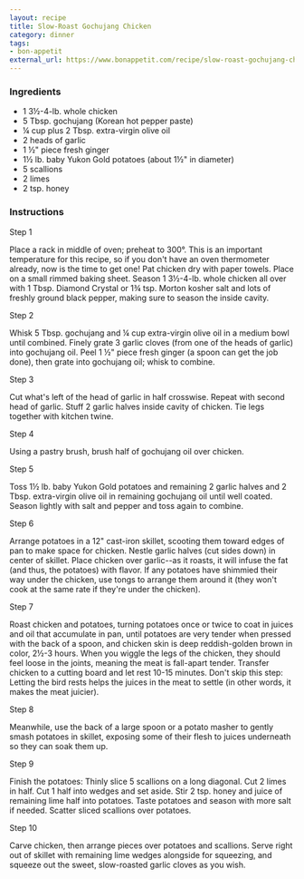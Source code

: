 ```yaml
---
layout: recipe
title: Slow-Roast Gochujang Chicken
category: dinner
tags:
- bon-appetit
external_url: https://www.bonappetit.com/recipe/slow-roast-gochujang-chicken
---
```


### Ingredients

-    1 3½-4-lb. whole chicken
- 5 Tbsp. gochujang (Korean hot pepper paste)
- ¼ cup plus 2 Tbsp. extra-virgin olive oil
- 2 heads of garlic
- 1 ½" piece fresh ginger
- 1½ lb. baby Yukon Gold potatoes (about 1½" in diameter)
- 5 scallions
- 2 limes
- 2 tsp. honey

### Instructions

Step 1

   Place a rack in middle of oven; preheat to 300°. This is an important temperature for this recipe, so if you don't have an oven thermometer already, now is the time to get one! Pat chicken dry with paper towels. Place on a small rimmed baking sheet. Season 1 3½-4-lb. whole chicken all over with 1 Tbsp. Diamond Crystal or 1¾ tsp. Morton kosher salt and lots of freshly ground black pepper, making sure to season the inside cavity.

Step 2

   Whisk 5 Tbsp. gochujang and ¼ cup extra-virgin olive oil in a medium bowl until combined. Finely grate 3 garlic cloves (from one of the heads of garlic) into gochujang oil. Peel 1 ½" piece fresh ginger (a spoon can get the job done), then grate into gochujang oil; whisk to combine.

Step 3

   Cut what's left of the head of garlic in half crosswise. Repeat with second head of garlic. Stuff 2 garlic halves inside cavity of chicken. Tie legs together with kitchen twine.

Step 4

   Using a pastry brush, brush half of gochujang oil over chicken.

Step 5

   Toss 1½ lb. baby Yukon Gold potatoes and remaining 2 garlic halves and 2 Tbsp. extra-virgin olive oil in remaining gochujang oil until well coated. Season lightly with salt and pepper and toss again to combine.

Step 6

   Arrange potatoes in a 12" cast-iron skillet, scooting them toward edges of pan to make space for chicken. Nestle garlic halves (cut sides down) in center of skillet. Place chicken over garlic--as it roasts, it will infuse the fat (and thus, the potatoes) with flavor. If any potatoes have shimmied their way under the chicken, use tongs to arrange them around it (they won't cook at the same rate if they're under the chicken).

Step 7

   Roast chicken and potatoes, turning potatoes once or twice to coat in juices and oil that accumulate in pan, until potatoes are very tender when pressed with the back of a spoon, and chicken skin is deep reddish-golden brown in color, 2½-3 hours. When you wiggle the legs of the chicken, they should feel loose in the joints, meaning the meat is fall-apart tender. Transfer chicken to a cutting board and let rest 10-15 minutes. Don't skip this step: Letting the bird rests helps the juices in the meat to settle (in other words, it makes the meat juicier).

Step 8

   Meanwhile, use the back of a large spoon or a potato masher to gently smash potatoes in skillet, exposing some of their flesh to juices underneath so they can soak them up.

Step 9

   Finish the potatoes: Thinly slice 5 scallions on a long diagonal. Cut 2 limes in half. Cut 1 half into wedges and set aside. Stir 2 tsp. honey and juice of remaining lime half into potatoes. Taste potatoes and season with more salt if needed. Scatter sliced scallions over potatoes.

Step 10

   Carve chicken, then arrange pieces over potatoes and scallions. Serve right out of skillet with remaining lime wedges alongside for squeezing, and squeeze out the sweet, slow-roasted garlic cloves as you wish.
